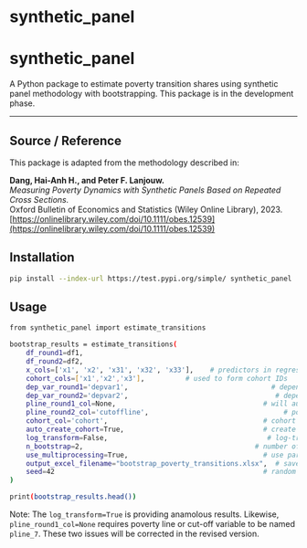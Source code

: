 # synthetic_panel

# synthetic_panel

A Python package to estimate poverty transition shares using synthetic panel methodology with bootstrapping. This package is in the development phase. 

---

## Source / Reference

This package is adapted from the methodology described in:

**Dang, Hai-Anh H., and Peter F. Lanjouw.**  
*Measuring Poverty Dynamics with Synthetic Panels Based on Repeated Cross Sections.*  
Oxford Bulletin of Economics and Statistics (Wiley Online Library), 2023.  
[https://onlinelibrary.wiley.com/doi/10.1111/obes.12539](https://onlinelibrary.wiley.com/doi/10.1111/obes.12539)

## Installation

```bash
pip install --index-url https://test.pypi.org/simple/ synthetic_panel
```

## Usage

```bash
from synthetic_panel import estimate_transitions
```
```bash
bootstrap_results = estimate_transitions(
    df_round1=df1,
    df_round2=df2,
    x_cols=['x1', 'x2', 'x31', 'x32', 'x33'],    # predictors in regression (x3 had four categories so used only three to overcome dummy variable trap.)
    cohort_cols=['x1','x2','x3'],          # used to form cohort IDs
    dep_var_round1='depvar1',                                   # dependent var in round1
    dep_var_round2='depvar2',                                    # dependent var in round2
    pline_round1_col=None,                                    # will auto-calc using df2010['pline_7']
    pline_round2_col='cutoffline',                                 # poverty line col in df2021
    cohort_col='cohort',                                      # cohort ID column name
    auto_create_cohort=True,                                  # create cohort from cohort_cols
    log_transform=False,                                       # log-transform dependent vars
    n_bootstrap=2,                                          # number of bootstrap reps
    use_multiprocessing=True,                                 # use parallel processing
    output_excel_filename="bootstrap_poverty_transitions.xlsx",  # save Excel file in current dir
    seed=42                                                   # random seed for reproducibility
)

print(bootstrap_results.head())
```
Note: The `log_transform=True` is providing anamolous results. Likewise, `pline_round1_col=None` requires poverty line or cut-off variable to be named `pline_7`. These two issues will be corrected in the revised version.

